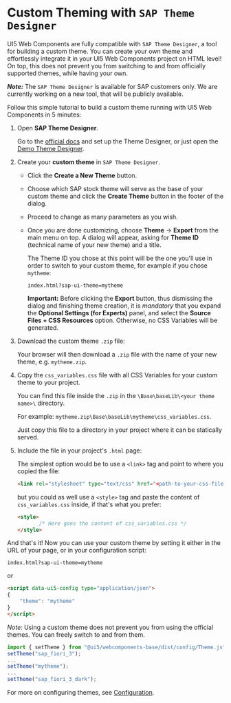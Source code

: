 # Custom Theming with `SAP Theme Designer`

UI5 Web Components are fully compatible with `SAP Theme Designer`, a tool for building a custom theme. You can create your own theme and effortlessly integrate it in your UI5 Web Components project on HTML level! On top, this does not prevent you from switching to and from officially supported themes, while having your own.

<b>*Note:*</b> The `SAP Theme Designer` is available for SAP customers only. We are currently working on a new tool, that will be publicly available.

Follow this simple tutorial to build a custom theme running with UI5 Web Components in 5 minutes:

1. Open **SAP Theme Designer**.

   Go to the [official docs](https://help.sap.com/viewer/09f6818d8e064537973102d6289e2aca/Cloud/en-US/935325fb130d41449362181fb6020dd0.html) and set up the Theme Designer, or just open the [Demo Theme Designer](https://themedesigner-themedesignerdemo.dispatcher.eu2.hana.ondemand.com/index.html).

2. Create your **custom theme** in `SAP Theme Designer`.

    - Click the **Create a New Theme** button.

    - Choose which SAP stock theme will serve as the base of your custom theme and click the **Create Theme** button in the footer of the dialog.

    - Proceed to change as many parameters as you wish.

    - Once you are done customizing, choose **Theme** -> **Export** from the main menu on top. A dialog will appear,
      asking for **Theme ID** (technical name of your new theme) and a title.

      The Theme ID you chose at this point will be the one you'll use in order to switch to your custom theme, for example if you chose `mytheme`:

      `index.html?sap-ui-theme=mytheme`

      **Important:** Before clicking the **Export** button, thus dismissing the dialog and finishing theme creation,
      it is *mandatory* that you expand the **Optional Settings (for Experts)** panel, and select the **Source Files + CSS Resources** option.
      Otherwise, no CSS Variables will be generated.

3. Download the custom theme `.zip` file:

   Your browser will then download a `.zip` file with the name of your new theme, e.g. `mytheme.zip`.

4. Copy the `css_variables.css` file with all CSS Variables for your custom theme to your project.

   You can find this file inside the `.zip` in the `\Base\baseLib\<your theme name>\` directory.

   For example: `mytheme.zip\Base\baseLib\mytheme\css_variables.css`.

   Just copy this file to a directory in your project where it can be statically served.

5. Include the file in your project's `.html` page:

   The simplest option would be to use a `<link>` tag and point to where you copied the file:

   ```html
   <link rel="stylesheet" type="text/css" href="<path-to-your-css-file>/css_variables.css">
   ```

   but you could as well use a `<style>` tag and paste the content of `css_variables.css` inside,
   if that's what you prefer:

   ```html
   <style>
          /* Here goes the content of css_variables.css */
   </style>
   ```

And that's it! Now you can use your custom theme by setting it either in the URL of your page,
or in your configuration script:

`index.html?sap-ui-theme=mytheme`

or

```html
<script data-ui5-config type="application/json">
{
	"theme": "mytheme"
}
</script>
```

*Note:* Using a custom theme does not prevent you from using the official themes. You can freely switch to and from them.

```js
import { setTheme } from "@ui5/webcomponents-base/dist/config/Theme.js";
setTheme("sap_fiori_3");
...
setTheme("mytheme");
...
setTheme("sap_fiori_3_dark");
```

For more on configuring themes, see [Configuration](Configuration.md).
 	
